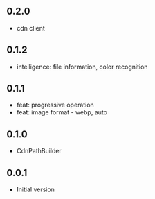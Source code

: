 ## 0.2.0

- cdn client

## 0.1.2

- intelligence: file information, color recognition

## 0.1.1

- feat: progressive operation
- feat: image format -  webp, auto


## 0.1.0

- CdnPathBuilder

## 0.0.1

- Initial version
